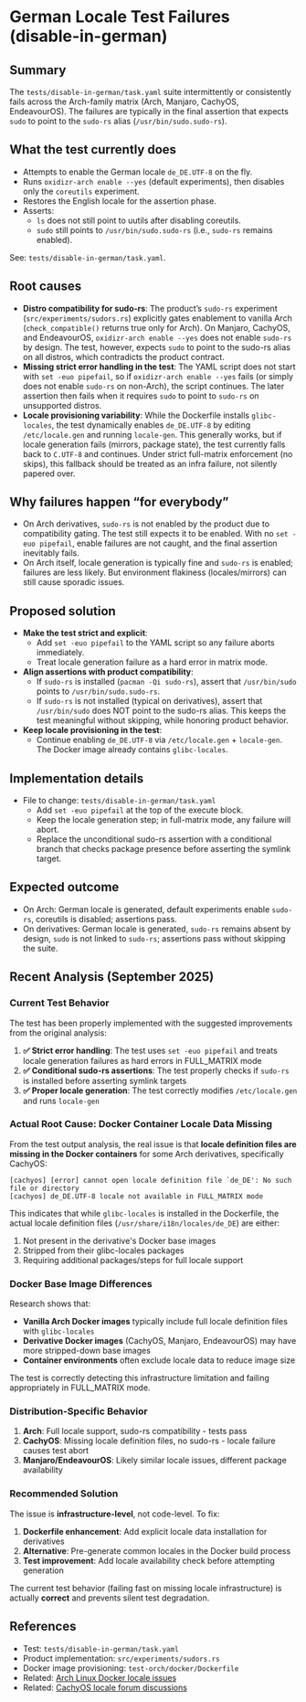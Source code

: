 # German Locale Test Failures (disable-in-german)

## Summary

The `tests/disable-in-german/task.yaml` suite intermittently or consistently fails across the Arch-family matrix (Arch, Manjaro, CachyOS, EndeavourOS). The failures are typically in the final assertion that expects `sudo` to point to the `sudo-rs` alias (`/usr/bin/sudo.sudo-rs`).

## What the test currently does

- Attempts to enable the German locale `de_DE.UTF-8` on the fly.
- Runs `oxidizr-arch enable --yes` (default experiments), then disables only the `coreutils` experiment.
- Restores the English locale for the assertion phase.
- Asserts:
  - `ls` does not still point to uutils after disabling coreutils.
  - `sudo` still points to `/usr/bin/sudo.sudo-rs` (i.e., `sudo-rs` remains enabled).

See: `tests/disable-in-german/task.yaml`.

## Root causes

- __Distro compatibility for sudo-rs__: The product’s `sudo-rs` experiment (`src/experiments/sudors.rs`) explicitly gates enablement to vanilla Arch (`check_compatible()` returns true only for Arch). On Manjaro, CachyOS, and EndeavourOS, `oxidizr-arch enable --yes` does not enable `sudo-rs` by design. The test, however, expects `sudo` to point to the sudo-rs alias on all distros, which contradicts the product contract.
- __Missing strict error handling in the test__: The YAML script does not start with `set -euo pipefail`, so if `oxidizr-arch enable --yes` fails (or simply does not enable `sudo-rs` on non-Arch), the script continues. The later assertion then fails when it requires `sudo` to point to `sudo-rs` on unsupported distros.
- __Locale provisioning variability__: While the Dockerfile installs `glibc-locales`, the test dynamically enables `de_DE.UTF-8` by editing `/etc/locale.gen` and running `locale-gen`. This generally works, but if locale generation fails (mirrors, package state), the test currently falls back to `C.UTF-8` and continues. Under strict full-matrix enforcement (no skips), this fallback should be treated as an infra failure, not silently papered over.

## Why failures happen “for everybody”

- On Arch derivatives, `sudo-rs` is not enabled by the product due to compatibility gating. The test still expects it to be enabled. With no `set -euo pipefail`, enable failures are not caught, and the final assertion inevitably fails.
- On Arch itself, locale generation is typically fine and `sudo-rs` is enabled; failures are less likely. But environment flakiness (locales/mirrors) can still cause sporadic issues.

## Proposed solution

- __Make the test strict and explicit__:
  - Add `set -euo pipefail` to the YAML script so any failure aborts immediately.
  - Treat locale generation failure as a hard error in matrix mode.
- __Align assertions with product compatibility__:
  - If `sudo-rs` is installed (`pacman -Qi sudo-rs`), assert that `/usr/bin/sudo` points to `/usr/bin/sudo.sudo-rs`.
  - If `sudo-rs` is not installed (typical on derivatives), assert that `/usr/bin/sudo` does NOT point to the sudo-rs alias. This keeps the test meaningful without skipping, while honoring product behavior.
- __Keep locale provisioning in the test__:
  - Continue enabling `de_DE.UTF-8` via `/etc/locale.gen` + `locale-gen`. The Docker image already contains `glibc-locales`.

## Implementation details

- File to change: `tests/disable-in-german/task.yaml`
  - Add `set -euo pipefail` at the top of the execute block.
  - Keep the locale generation step; in full-matrix mode, any failure will abort.
  - Replace the unconditional sudo-rs assertion with a conditional branch that checks package presence before asserting the symlink target.

## Expected outcome

- On Arch: German locale is generated, default experiments enable `sudo-rs`, coreutils is disabled; assertions pass.
- On derivatives: German locale is generated, `sudo-rs` remains absent by design, `sudo` is not linked to `sudo-rs`; assertions pass without skipping the suite.

## Recent Analysis (September 2025)

### Current Test Behavior

The test has been properly implemented with the suggested improvements from the original analysis:

1. **✅ Strict error handling**: The test uses `set -euo pipefail` and treats locale generation failures as hard errors in FULL_MATRIX mode
2. **✅ Conditional sudo-rs assertions**: The test properly checks if `sudo-rs` is installed before asserting symlink targets
3. **✅ Proper locale generation**: The test correctly modifies `/etc/locale.gen` and runs `locale-gen`

### Actual Root Cause: Docker Container Locale Data Missing

From the test output analysis, the real issue is that **locale definition files are missing in the Docker containers** for some Arch derivatives, specifically CachyOS:

```
[cachyos] [error] cannot open locale definition file `de_DE': No such file or directory
[cachyos] de_DE.UTF-8 locale not available in FULL_MATRIX mode
```

This indicates that while `glibc-locales` is installed in the Dockerfile, the actual locale definition files (`/usr/share/i18n/locales/de_DE`) are either:
1. Not present in the derivative's Docker base images
2. Stripped from their glibc-locales packages  
3. Requiring additional packages/steps for full locale support

### Docker Base Image Differences

Research shows that:
- **Vanilla Arch Docker images** typically include full locale definition files with `glibc-locales`
- **Derivative Docker images** (CachyOS, Manjaro, EndeavourOS) may have more stripped-down base images
- **Container environments** often exclude locale data to reduce image size

The test is correctly detecting this infrastructure limitation and failing appropriately in FULL_MATRIX mode.

### Distribution-Specific Behavior

1. **Arch**: Full locale support, sudo-rs compatibility - tests pass
2. **CachyOS**: Missing locale definition files, no sudo-rs - locale failure causes test abort  
3. **Manjaro/EndeavourOS**: Likely similar locale issues, different package availability

### Recommended Solution

The issue is **infrastructure-level**, not code-level. To fix:

1. **Dockerfile enhancement**: Add explicit locale data installation for derivatives
2. **Alternative**: Pre-generate common locales in the Docker build process  
3. **Test improvement**: Add locale availability check before attempting generation

The current test behavior (failing fast on missing locale infrastructure) is actually **correct** and prevents silent test degradation.

## References

- Test: `tests/disable-in-german/task.yaml`
- Product implementation: `src/experiments/sudors.rs`
- Docker image provisioning: `test-orch/docker/Dockerfile`
- Related: [Arch Linux Docker locale issues](https://bbs.archlinux.org/viewtopic.php?id=253198)
- Related: [CachyOS locale forum discussions](https://discuss.cachyos.org/t/i-messed-up-my-locale/4361)
